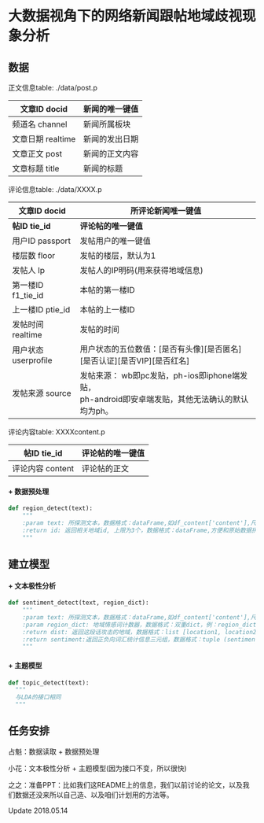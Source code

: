# 大数据视角下的网络新闻跟帖地域歧视现象分析

## 数据

正文信息table: ./data/post.p

| 文章ID   docid  | 新闻的唯一键值 |
| ------------- | ------- |
| 频道名 channel   | 新闻所属板块  |
| 文章日期 realtime | 新闻的发出日期 |
| 文章正文 post     | 新闻的正文内容 |
| 文章标题 title    | 新闻的标题   |

评论信息table: ./data/XXXX.p

| 文章ID docid       | 所评论新闻唯一键值                                |
| ---------------- | ---------------------------------------- |
| **帖ID tie_id**   | **评论帖的唯一键值**                             |
| 用户ID passport    | 发帖用户的唯一键值                                |
| 楼层数 floor        | 发帖的楼层，默认为1                               |
| 发帖人 Ip           | 发帖人的IP明码(用来获得地域信息)                       |
| 第一楼ID f1_tie_id  | 本帖的第一楼ID                                 |
| 上一楼ID ptie_id    | 本帖的上一楼ID                                 |
| 发帖时间 realtime    | 发帖的时间                                    |
| 用户状态 userprofile | 用户状态的五位数值：\[是否有头像\]\[是否匿名]\[是否认证]\[是否VIP]\[是否红名] |
| 发帖来源 source      | 发帖来源： wb即pc发贴，ph-ios即iphone端发贴，<br />ph-android即安卓端发贴，其他无法确认的默认均为ph。 |

评论内容table: XXXXcontent.p

| 帖ID tie_id   | 评论帖的唯一键值 |
| ------------ | -------- |
| 评论内容 content | 评论帖的正文   |

#### +  数据预处理 

```python
def region_detect(text):
    """
    :param text: 所探测文本，数据格式：dataFrame,如df_content['content'],尺寸为(#content, 1)
    :return id: 返回相关地域id, 上限为3个，数据格式：dataFrame,方便和原始数据拼接，尺寸为(#content, 3)
    """
```

## 建立模型

#### + 文本极性分析

```python
def sentiment_detect(text, region_dict):
    """
    :param text: 所探测文本，数据格式：dataFrame,如df_content['content'],尺寸为(#content, 1)
    :param region_dict: 地域情感词计数器，数据格式：双重dict，例：region_dict[province][word]，每次查找到该次，词频会增加
    :return dist: 返回这段话攻击的地域，数据格式：list [location1, location2...]
    :return sentiment:返回正负向词汇统计信息三元组，数据格式：tuple (sentiment polar, #negative words, #positive words)
    """
```

#### + 主题模型

```python
def topic_detect(text):
  """
  与LDA的接口相同
  """
```



## 任务安排

占魁：数据读取 + 数据预处理

小花：文本极性分析 + 主题模型(因为接口不变，所以很快)

之之：准备PPT：比如我们这README上的信息，我们以前讨论的论文，以及我们数据还没来所以自己造、以及咱们计划用的方法等。

Update 2018.05.14

